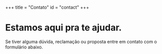 +++
title = "Contato"
id = "contact"
+++

# Estamos aqui pra te ajudar.

Se tiver alguma dúvida, reclamação ou proposta entre em contato com o formulário abaixo.
